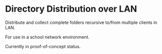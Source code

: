 # Directory Distribution over LAN
Distribute and collect complete folders recursive to/from multiple clients in LAN.

For use in a school network environment.

Currently in proof-of-concept status.
